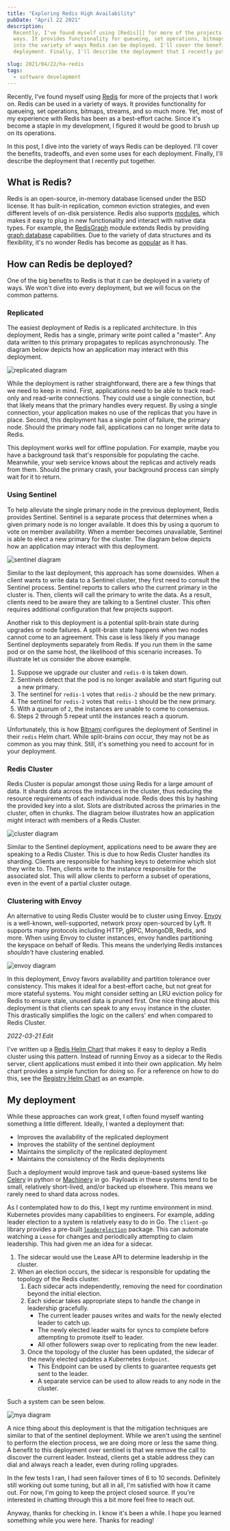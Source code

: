 ```yaml
---
title: "Exploring Redis High Availability"
pubDate: "April 22 2021"
description:
  Recently, I've found myself using [Redis][] for more of the projects that I work on. Redis can be used in a variety of
  ways. It provides functionality for queueing, set operations, bitmaps, streams, and so much more. In this post, I dive
  into the variety of ways Redis can be deployed. I'll cover the benefits, tradeoffs, and even some uses for each
  deployment. Finally, I'll describe the deployment that I recently put together.

slug: 2021/04/22/ha-redis
tags:
  - software development
---
```


Recently, I've found myself using [Redis][] for more of the projects that I work on. Redis can be used in a variety of
ways. It provides functionality for queueing, set operations, bitmaps, streams, and so much more. Yet, most of my
experience with Redis has been as a best-effort cache. Since it's become a staple in my development, I figured it would
be good to brush up on its operations.

In this post, I dive into the variety of ways Redis can be deployed. I'll cover the benefits, tradeoffs, and even some
uses for each deployment. Finally, I'll describe the deployment that I recently put together.

[Redis]: https://redis.io/

<!--more-->

## What is Redis?

Redis is an open-source, in-memory database licensed under the BSD license. It has built-in replication, common eviction
strategies, and even different levels of on-disk persistence. Redis also supports [modules][], which makes it easy to
plug in new functionality and interact with native data types. For example, the [RedisGraph][] module extends Redis by
providing [graph database][] capabilities. Due to the variety of data structures and its flexibility, it's no wonder
Redis has become as [popular][] as it has.

[modules]: https://redis.io/topics/modules-intro
[RedisGraph]: http://redisgraph.io/
[graph database]: https://en.wikipedia.org/wiki/Graph_database
[popular]: https://www.cncf.io/blog/2020/11/18/cncf-end-user-technology-radar-database-storage-november-2020/

## How can Redis be deployed?

One of the big benefits to Redis is that it can be deployed in a variety of ways. We won't dive into every deployment,
but we will focus on the common patterns.

### Replicated

The easiest deployment of Redis is a replicated architecture. In this deployment, Redis has a single, primary write
point called a "master". Any data written to this primary propagates to replicas asynchronously. The diagram below
depicts how an application may interact with this deployment.

![replicated diagram](/img/2021-04-22-redis-replicated.jpg)

While the deployment is rather straightforward, there are a few things that we need to keep in mind. First, applications
need to be able to track read-only and read-write connections. They could use a single connection, but that likely means
that the primary handles every request. By using a single connection, your application makes no use of the replicas that
you have in place. Second, this deployment has a single point of failure, the primary node. Should the primary node
fail, applications can no longer write data to Redis.

This deployment works well for offline population. For example, maybe you have a background task that's responsible for
populating the cache. Meanwhile, your web service knows about the replicas and actively reads from them. Should the
primary crash, your background process can simply wait for it to return.

### Using Sentinel

To help alleviate the single primary node in the previous deployment, Redis provides Sentinel. Sentinel is a separate
process that determines when a given primary node is no longer available. It does this by using a quorum to vote on
member availability. When a member becomes unavailable, Sentinel is able to elect a new primary for the cluster. The
diagram below depicts how an application may interact with this deployment.

![sentinel diagram](/img/2021-04-22-redis-sentinel.jpg)

Similar to the last deployment, this approach has some downsides. When a client wants to write data to a Sentinel
cluster, they first need to consult the Sentinel process. Sentinel reports to callers who the current primary in the
cluster is. Then, clients will call the primary to write the data. As a result, clients need to be aware they are
talking to a Sentinel cluster. This often requires additional configuration that few projects support.

Another risk to this deployment is a potential split-brain state during upgrades or node failures. A split-brain state
happens when two nodes cannot come to an agreement. This case is less likely if you manage Sentinel deployments
separately from Redis. If you run them in the same pod or on the same host, the likelihood of this scenario increases.
To illustrate let us consider the above example.

1. Suppose we upgrade our cluster and `redis-0` is taken down.
1. Sentinels detect that the pod is no longer available and start figuring out a new primary.
1. The sentinel for `redis-1` votes that `redis-2` should be the new primary.
1. The sentinel for `redis-2` votes that `redis-1` should be the new primary.
1. With a quorum of `2`, the instances are unable to come to consensus.
1. Steps 2 through 5 repeat until the instances reach a quorum.

Unfortunately, this is how [Bitnami][] configures the deployment of Sentinel in their `redis` Helm chart. While
split-brains _can_ occur, they may not be as common as you may think. Still, it's something you need to account for in
your deployment.

[Bitnami]: https://github.com/bitnami/charts

### Redis Cluster

Redis Cluster is popular amongst those using Redis for a large amount of data. It shards data across the instances in
the cluster, thus reducing the resource requirements of each individual node. Redis does this by hashing the provided
key into a slot. Slots are distributed across the primaries in the cluster, often in chunks. The diagram below
illustrates how an application might interact with members of a Redis Cluster.

![cluster diagram](/img/2021-04-22-redis-cluster.jpg)

Similar to the Sentinel deployment, applications need to be aware they are speaking to a Redis Cluster. This is due to
how Redis Cluster handles its sharding. Clients are responsible for hashing keys to determine which slot they write to.
Then, clients write to the instance responsible for the associated slot. This will allow clients to perform a subset of
operations, even in the event of a partial cluster outage.

### Clustering with Envoy

An alternative to using Redis Cluster would be to cluster using Envoy. [Envoy][] is a well-known, well-supported,
network proxy open-sourced by Lyft. It supports many protocols including HTTP, gRPC, MongoDB, Redis, and more. When
using Envoy to cluster instances, envoy handles partitioning the keyspace on behalf of Redis. This means the underlying
Redis instances _shouldn't_ have clustering enabled.

![envoy diagram](/img/2021-04-22-redis-envoy.jpg)

In this deployment, Envoy favors availability and partition tolerance over consistency. This makes it ideal for a
best-effort cache, but not great for more stateful systems. You might consider setting an LRU eviction policy for Redis
to ensure stale, unused data is pruned first. One nice thing about this deployment is that clients can speak to any
`envoy` instance in the cluster. This drastically simplifies the logic on the callers' end when compared to Redis
Cluster.

[Envoy]: https://www.envoyproxy.io/docs/envoy/latest/intro/arch_overview/other_protocols/redis

_2022-03-21 Edit_

I've written up a [Redis Helm Chart][] that makes it easy to deploy a Redis cluster using this pattern. Instead of
running Envoy as a sidecar to the Redis server, client applications must embed it into their own application. My helm
chart provides a simple function for doing so. For a reference on how to do this, see the [Registry Helm Chart][] as an
example.

[Redis Helm Chart]: /charts/
[Registry Helm Chart]: https://github.com/mjpitz/mjpitz/blob/main/charts/registry/templates/deployment.yaml#L84-L86

## My deployment

While these approaches can work great, I often found myself wanting something a little different. Ideally, I wanted a
deployment that:

- Improves the availability of the replicated deployment
- Improves the stability of the sentinel deployment
- Maintains the simplicity of the replicated deployment
- Maintains the consistency of the Redis deployments

Such a deployment would improve task and queue-based systems like [Celery][] in python or [Machinery][] in go. Payloads
in these systems tend to be small, relatively short-lived, and/or backed up elsewhere. This means we rarely need to
shard data across nodes.

As I contemplated how to do this, I kept my runtime environment in mind. Kubernetes provides many capabilities to
engineers. For example, adding leader election to a system is relatively easy to do in Go. The `client-go` library
provides a pre-built [`leaderelection`][] package. This can automate watching a `Lease` for changes and periodically
attempting to claim leadership. This had given me an idea for a sidecar.

1. The sidecar would use the Lease API to determine leadership in the cluster.
1. When an election occurs, the sidecar is responsible for updating the topology of the Redis cluster.
   1. Each sidecar acts independently, removing the need for coordination beyond the initial election.
   1. Each sidecar takes appropriate steps to handle the change in leadership gracefully.
      - The current leader pauses writes and waits for the newly elected leader to catch up.
      - The newly elected leader waits for syncs to complete before attempting to promote itself to leader.
      - All other followers swap over to replicating from the new leader.
   1. Once the topology of the cluster has been updated, the sidecar of the newly elected updates a Kubernetes
      `Endpoint`.
      - This Endpoint can be used by clients to guarantee requests get sent to the leader.
      - A separate service can be used to allow reads to any node in the cluster.

Such a system can be seen below.

![mya diagram](/img/2021-04-22-redis-mya.jpg)

A nice thing about this deployment is that the mitigation techniques are similar to that of the sentinel deployment.
While we aren't using the sentinel to perform the election process, we are doing more or less the same thing. A benefit
to this deployment over sentinel is that we remove the call to discover the current leader. Instead, clients get a
stable address they can dial and always reach a leader, even during rolling upgrades.

In the few tests I ran, I had seen failover times of 6 to 10 seconds. Definitely still working out some tuning, but all
in all, I'm satisfied with how it came out. For now, I'm going to keep the project closed source. If you're interested
in chatting through this a bit more feel free to reach out.

[Celery]: https://docs.celeryproject.org/en/stable/index.html
[Machinery]: https://github.com/RichardKnop/machinery/
[`leaderelection`]: https://github.com/kubernetes/client-go/tree/master/tools/leaderelection

Anyway, thanks for checking in. I know it's been a while. I hope you learned something while you were here. Thanks for
reading!
